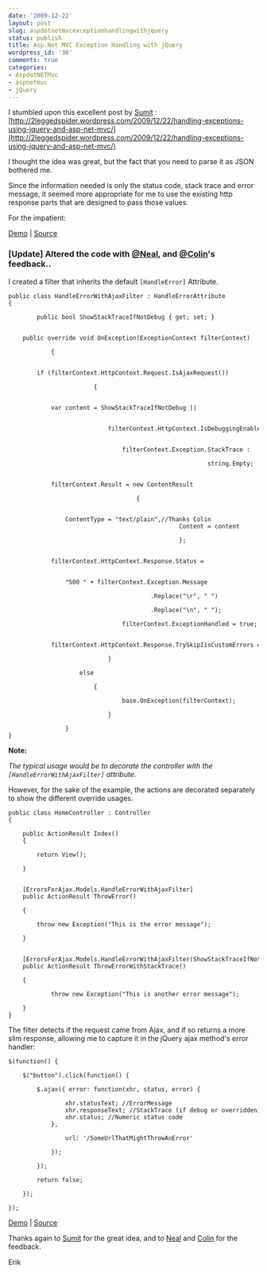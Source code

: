```yaml
---
date: '2009-12-22'
layout: post
slug: aspdotnetmvcexceptionhandlingwithjquery
status: publish
title: Asp.Net MVC Exception Handling with jQuery
wordpress_id: '30'
comments: true
categories:
- AspdotNETMvc
- aspnetmvc
- jQuery
---
```


I stumbled upon this
excellent post by [Sumit](http://2leggedspider.wordpress.com/) : [http://2leggedspider.wordpress.com/2009/12/22/handling-exceptions-using-jquery-and-asp-net-mvc/](http://2leggedspider.wordpress.com/2009/12/22/handling-exceptions-using-jquery-and-asp-net-mvc/)

I thought the idea was great, but the fact that you need to parse it as JSON bothered me.

Since the information needed is only the status code, stack trace and error message, it seemed more appropriate for me to use the existing http response parts that are designed to pass those values.

For the impatient:

[Demo](http://demos.erikzaadi.com/ErrorsForAjax/) | [Source](http://demos.erikzaadi.com/ErrorsForAjax/Content/Source.zip)

###  [Update] Altered the code with [@Neal](http://randomcode.net.nz/), and [@Colin](http://colinbowern.com/)'s feedback..

I created a filter that inherits the default `[HandleError]` Attribute.

```
public class HandleErrorWithAjaxFilter : HandleErrorAttribute  
{  

        public bool ShowStackTraceIfNotDebug { get; set; }  

        public override void OnException(ExceptionContext filterContext)  

            {  

                    if (filterContext.HttpContext.Request.IsAjaxRequest())  

                        {  

                                var content = ShowStackTraceIfNotDebug ||  

                                                    filterContext.HttpContext.IsDebuggingEnabled ?  

                                                        filterContext.Exception.StackTrace :  

                                                        string.Empty;  

                                filterContext.Result = new ContentResult  

                                    {  

                                            ContentType = "text/plain",//Thanks Colin  
                                                Content = content  

                                                };  

                                filterContext.HttpContext.Response.Status =  

                                        "500 " + filterContext.Exception.Message  

                                        .Replace("\r", " ")  

                                        .Replace("\n", " ");  

                                filterContext.ExceptionHandled = true;  

                                filterContext.HttpContext.Response.TrySkipIisCustomErrors = true;  

                            }  

                    else  

                        {  

                                base.OnException(filterContext);  

                            }  

                }  
}  
```

**Note:**

_The typical usage would be to decorate the controller with the `[HandleErrorWithAjaxFilter]` attribute._

However, for the sake of the example, the actions are decorated separately to show the different override usages.

```
public class HomeController : Controller  
{  

    public ActionResult Index()  
    {  

        return View();  

    }  


    [ErrorsForAjax.Models.HandleErrorWithAjaxFilter]  
    public ActionResult ThrowError()  

    {  

        throw new Exception("This is the error message");  

    }  


    [ErrorsForAjax.Models.HandleErrorWithAjaxFilter(ShowStackTraceIfNotDebug = true)]  
    public ActionResult ThrowErrorWithStackTrace()  

    {  

            throw new Exception("This is another error message");  

    }  
}  
```


The filter detects if the request came from Ajax, and if so returns a more slim response, allowing me to capture it in the jQuery ajax method's error handler:


```
$(function() {  

    $("button").click(function() {  

        $.ajax({ error: function(xhr, status, error) {  

                xhr.statusText; //ErrorMessage  
                xhr.responseText; //StackTrace (if debug or overridden)  
                xhr.status; //Numeric status code  
            },  

                url: '/SomeUrlThatMightThrowAnError'  

            });  

        });  

        return false;  

    });  

});  
```

[Demo](http://demos.erikzaadi.com/ErrorsForAjax/) | [Source](http://demos.erikzaadi.com/ErrorsForAjax/Content/Source.zip)

Thanks again to [Sumit](http://2leggedspider.wordpress.com/) for the great idea, and to [Neal](http://randomcode.net.nz/) and [Colin](http://colinbowern.com/) for the feedback.

Erik
